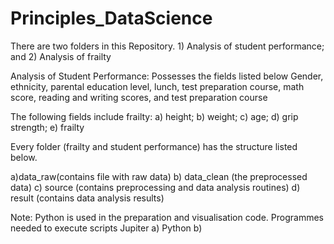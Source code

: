 # Principles_DataScience

There are two folders in this Repository. 1) Analysis of student performance; and 2) Analysis of frailty

Analysis of Student Performance: Possesses the fields listed below Gender, ethnicity, parental education level, lunch, test preparation course, math score, reading and writing scores, and test preparation course

The following fields include frailty: a) height; b) weight; c) age; d) grip strength; e) frailty

Every folder (frailty and student performance) has the structure listed below.

a)data_raw(contains file with raw data) b) data_clean (the preprocessed data) c) source (contains preprocessing and data analysis routines) d) result (contains data analysis results)

Note: Python is used in the preparation and visualisation code. Programmes needed to execute scripts Jupiter a) Python b)

